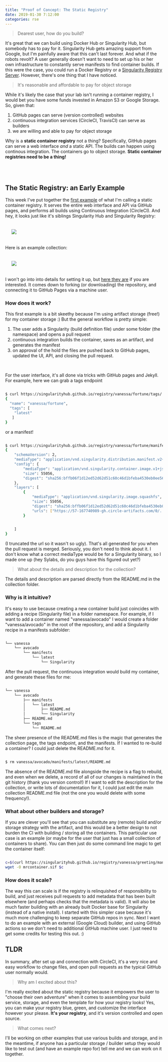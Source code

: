 ```yaml
---
title: "Proof of Concept: The Static Registry"
date: 2019-01-30 7:12:00
categories: rse
---
```


> Dearest user, how do you build?

It's great that we can build using Docker Hub or Singularity Hub, but somebody has to pay for it.
Singularity Hub gets amazing support from Google, but I'm painfully aware that this can't last forever.
And what if the robots revolt? A user generally doesn't want 
to need to set up his or her own infrastructure to constantly serve manifests to find container 
builds. If this were the case, you could run a Docker Registry or a [Singularity Registry Server](https://singularityhub.github.io/sregistry/). However, there's one thing that I have noticed. 

> It's reasonable and affordable to pay for object storage

While it's likely the case that your lab isn't running a container registry, I would bet you have
some funds invested in Amazon S3 or Google Storage. So, given that:

<ol class="custom-counter">
<li>GitHub pages can serve (version controlled) websites</li>
<li>continuous integration services (CircleCI, TravisCI) can serve as builders</li>
<li>we are willing and able to pay for object storage</li>
</ol>

Why is a <strong>static container registry</strong> not a thing? Specifically, GitHub pages can serve
a web interface *and* a static API. The builds can happen using continous integration. The 
containers go to object storage. <strong>Static container registries need to be a thing!</strong>

<br><br>


## The Static Registry: an Early Example

This week I've put together the [first example](https://singularityhub.github.io/registry/) of what I'm calling a static container registry. 
It serves the entire web interface and API via GitHub pages, and performs all builds using
Continuous Integration (CircleCI). And hey, it looks just like it's siblings Singularity Hub and Singularity Registry:

<div style="padding:20px">
<a href="https://vsoch.github.io/assets/images/posts/sregistry/sregistry.png"><img src="https://vsoch.github.io/assets/images/posts/sregistry/sregistry.png"></a>
</div>

Here is an example collection:


<div style="padding:20px">
<a href="https://vsoch.github.io/assets/images/posts/sregistry/collection.png"><img src="https://vsoch.github.io/assets/images/posts/sregistry/collection.png"></a>
</div>

I won't go into into details for setting it up, but [here they are](https://github.com/singularityhub/registry/wiki) if you are interested. It comes down to forking (or downloading) the repository, and connecting it to GitHub Pages via a machine user.


### How does it work?

This first example is a bit skeethy because I'm using artifact storage (free!) for my container storage :) 
But the general workflow is pretty simple:

<ol class="custom-counter">
<li>The user adds a Singularity (build definition file) under some folder (the namespace) and opens a pull request</li>
<li>continuous integration builds the container, saves as an artifact, and generates the manifest</li>
<li>on approval of the hold the files are pushed back to GitHub pages, updated the UI, API, and closing the pull request.</li>
</ol>

<br>

For the user interface, it's all done via tricks with GitHub pages and Jekyll. For example, here we can grab a tags endpoint


```bash

$ curl https://singularityhub.github.io/registry/vanessa/fortune/tags/
{
  "name": "vanessa/fortune", 
  "tags": [
    "latest"
   ]
}


```

or a manifest!


```bash

$ curl https://singularityhub.github.io/registry/vanessa/fortune/manifests/latest/
{
    "schemaVersion": 2,
    "mediaType": "application/vnd.singularity.distribution.manifest.v2+json",
    "config": {
        "mediaType": "application/vnd.singularity.container.image.v1+json",
        "size": 55056,
        "digest": "sha256:bffb06f1d12ed52d62d51c60c46d1bfeba4530eb0ee563e2d3734e7a954537ce"
    },
    "layers": [
        {
            "mediaType": "application/vnd.singularity.image.squashfs",
            "size": 55056,
            "digest": "sha256:bffb06f1d12ed52d62d51c60c46d1bfeba4530eb0ee563e2d3734e7a954537ce",
            "urls": ["https://57-167740989-gh.circle-artifacts.com/0/..."]
        }
        

    ]
}


```

(I truncated the url so it wasn't so ugly). That's all generated for you when the pull request is merged. Seriously, you don't need to think about it.
I don't know what a correct mediaType would be for a Singularity binary, so I made one up (hey Sylabs, 
do you guys have this figured out yet?)


> What about the details and description for the collection?

The details and description are parsed directly from the README.md in the collection folder.

### Why is it intuitive?

It's easy to use because creating a new container build just coincides with adding a recipe (Singularity file)
in a folder namespace. For example, if I want to add a container named "vanessa/avocado" I would create a folder
"vanessa/avocado" in the root of the repository, and add a Singularity recipe in a manifests subfolder:

```bash

└── vanessa
    └── avocado
        └── manifests
            └── latest
                └── Singularity

```

After the pull request, the continuous integration would build my container, and
generate these files for me:


```bash

└── vanessa
    └── avocado
        ├── manifests
        │   └── latest
        │       ├── README.md
        │       └── Singularity
        ├── README.md
        └── tags
            └── README.md

```

The sheer presence of the README.md files is the magic that generates the collection
page, the tags endpoint, and the manifests. If I wanted to re-build a container? I could
just delete the README.md for it.


```bash

$ rm vanessa/avocado/manifests/latest/README.md

```

The absence of the README.md file alongside the recipe is a flag to rebuild, and even when
we delete, a record of all of our changes is maintained in the git history
(thank you version control!) If I want to edit the description for the collection,
or write lots of documentation for it, I could just edit the main collection README.md file
(not the one you would delete with some frequency!).


### What about other builders and storage?

If you are clever you'll see that you can substitute any (remote) build and/or storage strategy with the artifact, and this would be a better design to not burden the CI with building / storing all the containers. This particular use case is an example (or maybe for the user that just has a small collection of containers to share). You can then just do some command line magic to get the container itself:

```bash

c=$(curl https://singularityhub.github.io/registry/vanessa/greeting/manifests/asciiart/ | jq --raw-output '.layers [] .urls [0]')
wget -O mrcontainer.sif $c

```

### How does it scale?

The way this can scale is if the registry is relinquished of responsibility to build, and just receives pull requests to add metadata that has been built elsewhere (and perhaps checks that the metadata is valid). It will also be much faster building with an already built Docker base for Singularity (instead of a native install). I started with this simpler case because it's much more challenging to keep separate GitHub repos in sync. Next I want to do an example with an external (Google Cloud) builder, and using GitHub actions so we don't need to additional GitHub machine user. I just need to get some credits for testing this out. :)

## TLDR

In summary, after set up and connection with CircleCI, it's a very nice and easy workflow to change files, and open pull requests as the typical GitHub user normally would. 

> Why am I excited about this?

I'm really excited about the static registry because it empowers the user to "choose their own adventure" when 
it comes to assembling your build service, storage, and even the template for how your registry looks! Yes,
you can make your registry blue, green, and customize the interface however your please. <strong>It's your registry</strong>,
and it's version controlled and open source.

> What comes next?

I'll be working on other examples that use various builds and storage, and
in the meantime, if anyone has a particular storage / builder setup they would like to test out (and have an example repo for) tell me and we can work on it together.

